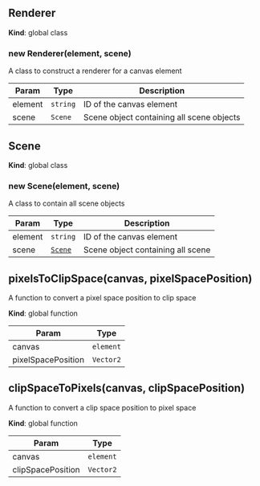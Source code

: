 <a name="Renderer"></a>

## Renderer
**Kind**: global class  
<a name="new_Renderer_new"></a>

### new Renderer(element, scene)
A class to construct a renderer for a canvas element


| Param | Type | Description |
| --- | --- | --- |
| element | <code>string</code> | ID of the canvas element |
| scene | <code>Scene</code> | Scene object containing all scene objects |

<a name="Scene"></a>

## Scene
**Kind**: global class  
<a name="new_Scene_new"></a>

### new Scene(element, scene)
A class to contain all scene objects


| Param | Type | Description |
| --- | --- | --- |
| element | <code>string</code> | ID of the canvas element |
| scene | [<code>Scene</code>](#Scene) | Scene object containing all scene |

<a name="pixelsToClipSpace"></a>

## pixelsToClipSpace(canvas, pixelSpacePosition)
A function to convert a pixel space position to clip space

**Kind**: global function  

| Param | Type |
| --- | --- |
| canvas | <code>element</code> | 
| pixelSpacePosition | <code>Vector2</code> | 

<a name="clipSpaceToPixels"></a>

## clipSpaceToPixels(canvas, clipSpacePosition)
A function to convert a clip space position to pixel space

**Kind**: global function  

| Param | Type |
| --- | --- |
| canvas | <code>element</code> | 
| clipSpacePosition | <code>Vector2</code> | 


